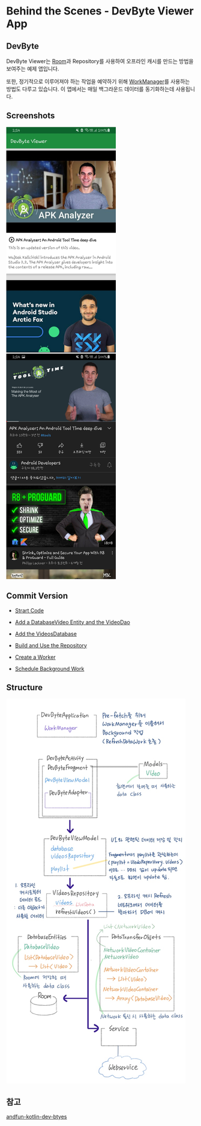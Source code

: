 # Behind the Scenes - DevByte Viewer App

## DevByte

DevByte Viewer는 [Room](https://developer.android.com/topic/libraries/architecture/room)과 Repository를 사용하여 오프라인 캐시를 만드는 방법을 보여주는 예제 앱입니다.

또한, 정기적으로 이루어져야 하는 작업을 예약하기 위해 [WorkManager](https://developer.android.com/topic/libraries/architecture/workmanager)를 사용하는 방법도 다루고 있습니다. 이 앱에서는 매일 백그라운드 데이터를 동기화하는데 사용됩니다. 

## Screenshots

<img src="screenshots/screenshot1.jpg" height="600px"></img>
<img src="screenshots/screenshot2.jpg" height="600px"></img>

## Commit Version

* [ Strart Code ](https://github.com/ChaMinZi/Android_Basic_Sample/commit/422468e2a6b5e4d9ea435254df931026b19a8b26#diff-f9a50ab6054ba1ae986e2b934a2d8522740aebec75cbd4e7896cc7f677e2d121)

* [ Add a DatabaseVideo Entity and the VideoDao ](https://github.com/ChaMinZi/Android_Basic_Sample/commit/3941cd396b820263b37331fb96fdec94a5bcaee6#diff-f9a50ab6054ba1ae986e2b934a2d8522740aebec75cbd4e7896cc7f677e2d121)

* [ Add the VideosDatabase ](https://github.com/ChaMinZi/Android_Basic_Sample/commit/abbe5e106c0754ac1d81bd600f45ad1d71334d64#diff-f9a50ab6054ba1ae986e2b934a2d8522740aebec75cbd4e7896cc7f677e2d121)

* [ Build and Use the Repository ](https://github.com/ChaMinZi/Android_Basic_Sample/commit/3616e9e54bb59dff38d4eff066149d6bee90127d#diff-f9a50ab6054ba1ae986e2b934a2d8522740aebec75cbd4e7896cc7f677e2d121)

* [ Create a Worker ](https://github.com/ChaMinZi/Android_Basic_Sample/commit/9fb039cbf78dd01cfec3766a69a20e7afc46d5a6#diff-f9a50ab6054ba1ae986e2b934a2d8522740aebec75cbd4e7896cc7f677e2d121)

* [ Schedule Background Work ](https://github.com/ChaMinZi/Android_Basic_Sample/commit/55e16fd7e1b8793ba11c75eb515792341fbca59a#diff-f9a50ab6054ba1ae986e2b934a2d8522740aebec75cbd4e7896cc7f677e2d121)

## Structure

<img src="screenshots/memo.jpg"></img>

## 참고
[andfun-kotlin-dev-btyes](https://github.com/udacity/andfun-kotlin-dev-bytes)